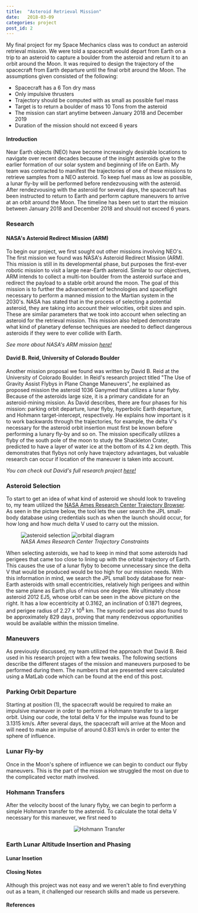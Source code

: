 ```yaml
---
title:  "Asteroid Retrieval Mission"
date:   2018-03-09
categories: project
post_id: 2
---
```

My final project for my Space Mechanics class was to conduct an asteroid retrieval mission. We were told a spacecraft would depart from Earth on a trip to an asteroid to capture a boulder from the asteroid and return it to an orbit around the Moon. It was required to design the trajectory of the spacecraft from Earth departure until the final orbit around the Moon. The assumptions given consisted of the following:
* Spacecraft has a 6 Ton dry mass
* Only impulsive thrusters
* Trajectory should be computed with as small as possible fuel mass
* Target is to return a boulder of mass 10 Tons from the asteroid
* The mission can start anytime between January 2018 and December 2019
* Duration of the mission should not exceed 6 years

#### Introduction
Near Earth objects (NEO) have become increasingly desirable  locations to navigate over recent decades because  of the insight asteroids give to the earlier formation of our solar system and beginning of life on Earth. My team was contracted to manifest the trajectories of one of these missions to retrieve samples from a NEO asteroid. To keep fuel mass as low as possible, a lunar fly-by will be performed before rendezvousing with the asteroid. After rendezvousing with the asteroid for several days, the spacecraft has been instructed to return to Earth and perform capture maneuvers to arrive at an orbit around the Moon. The timeline has been set to start the mission between January 2018 and December 2018 and should not exceed 6 years.

### Research
#### NASA's Asteroid Redirect Mission (ARM)
To begin our project, we first sought out other missions involving NEO's. The first mission we found was NASA's Asteroid Redirect Mission (ARM). This mission is still in its developmental phase, but purposes the first-ever robotic mission to visit a large near-Earth asteroid. Similar to our objectives, ARM intends to collect a multi-ton boulder from the asteroid surface and redirect the payload to a stable orbit around the moon. The goal of this mission is to further the advancement of technologies and spaceflight necessary to perform a manned mission to the Martian system in the 2030's. NASA has stated that in the process of selecting a potential asteroid, they are taking into account their velocities, orbit sizes and spin. These are similar parameters that we took into account when selecting an asteroid for the retrieval mission. This mission also helped demonstrate what kind of planetary defense techniques are needed to deflect dangerous asteroids if they were to ever collide with Earth.


<i>See more about NASA's ARM mission [here!](https://www.nasa.gov/content/what-is-nasa-s-asteroid-redirect-mission)
</i>
#### David B. Reid, University of Colorado Boulder
Another mission proposal we found was written by David B. Reid at the University of Colorado Boulder. In Reid's research project titled "The Use of Gravity Assist Flybys in Plane Change Maneuvers", he explained as proposed mission the asteroid 1036 Ganymed that utilizes a lunar flyby. Because of the asteroids large size, it is a primary candidate for an asteroid-mining mission. As David describes, there are four phases for his mission: parking orbit departure, lunar flyby, hyperbolic Earth departure, and Hohmann target-intercept, respectively. He explains how important is it to work backwards through the trajectories, for example, the delta V's necessary for the asteroid orbit insertion must first be known before performing a lunary fly-by and so on. The mission specifically utilizes a flyby of the south pole of the moon to study the Shackleton Crater, predicted to have a layer of water ice at the bottom of its 4.2 km depth. This demonstrates that flybys not only have trajectory advantages, but valuable research can occur if location of the maneuver is taken into account.

<i>You can check out David's full research project [here!](http://ccar.colorado.edu/asen5050/projects/projects_2012/reid/)
</i>
### Asteroid Selection
To start to get an idea of what kind of asteroid we should look to traveling to, my team utilized the [NASA Ames Research Center Trajectory Browser](https://trajbrowser.arc.nasa.gov "NASA Ames Research Center Trajectory Browser"). As seen in the picture below, the tool lets the user search the JPL small-body database using credentials such as when the launch should occur, for how long and how much delta V used to carry out the mission.

<figure class="imagecenter">
<img src="{{site.url}}/assets/img/asteroid_selection.png" alt="asteroid selection">
<img class="padded" src="{{site.url}}/assets/img/orbital_diagram.png" alt="orbital diagram">

<figcaption><i>NASA Ames Research Center Trajectory Constraints</i> </figcaption>
</figure>

When selecting asteroids, we had to keep in mind that some asteroids had perigees that came too close to lining up with the orbital trajectory of Earth. This causes the use of a lunar flyby to become unnecessary since the delta V that would be produced would be too high for our mission needs. With this information in mind, we search the JPL small body database for near-Earth asteroids with small eccentricities, relatively high perigees and within the same plane as Earth plus of minus one degree. We ultimately chose asteroid 2012 EJ5, whose orbit can be seen in the above picture on the right. It has a low eccentricity at 0.3162, an inclination of 0.1871 degrees, and perigee radius of 2.27 x 10<sup>8</sup> km. The synodic period was also found to be approximately 829 days, proving that many rendezvous opportunities would be available within the mission timeline.

### Maneuvers
As previously discussed, my team utilized the approach that David B. Reid used in his research project with a few tweaks. The following sections describe the different stages of the mission and maneuvers purposed to be performed during them. The numbers that are presented were calculated using a MatLab code which can be found at the end of this post.   

### Parking Orbit Departure
Starting at position (1), the spacecraft would be required to make an impulsive maneuver in order to perform a Hohmann transfer to a larger orbit. Using our code, the total delta V for the impulse was found to be 3.1315 km/s. After several days, the spacecraft will arrive at the Moon and will need to make an impulse of around 0.831 km/s in order to enter the sphere of influence.

### Lunar Fly-by
Once in the Moon's sphere of influence we can begin to conduct our flyby maneuvers. This is the part of the mission we struggled the most on due to the complicated vector math involved.

### Hohmann Transfers
After the velocity boost of the lunary flyby, we can begin to perform a simple Hohmann transfer to the asteroid. To calculate the total delta V necessary for this maneuver, we first need to

<p align='center'>
<img src="{{site.url}}/assets/img/hohmann_transfer.jpg" alt="Hohmann Transfer">
</p>

### Earth Lunar Altitude Insertion and Phasing

#### Lunar Insetion

#### Closing Notes
Although this project was not easy and we weren't able to find everything out as a team, it challenged our research skills and made us persevere.

#### References
